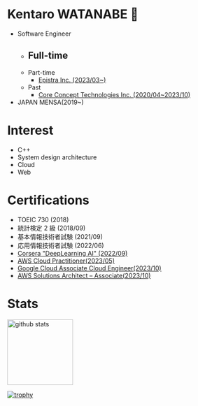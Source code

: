 <!--
**watana318/watana318** is a ✨ _special_ ✨ repository because its `README.md` (this file) appears on your GitHub profile.

Here are some ideas to get you started:

- 🔭 I’m currently working on ...
- 🌱 I’m currently learning ...
- 👯 I’m looking to collaborate on ...
- 🤔 I’m looking for help with ...
- 💬 Ask me about ...
- 📫 How to reach me: ...
- 😄 Pronouns: ...
- ⚡ Fun fact: ...
-->

# Kentaro WATANABE :duck:
- Software Engineer
  - Full-time 
    - 
  - Part-time
    - [Epistra Inc. (2023/03~)](https://www.epistra.jp/)
  - Past
    - [Core Concept Technologies Inc. (2020/04~2023/10)](https://www.cct-inc.co.jp/)
- JAPAN MENSA(2019~)

# Interest
- C++
- System design architecture
- Cloud
- Web

# Certifications
- TOEIC 730 (2018)
- 統計検定 2 級 (2018/09)
- 基本情報技術者試験 (2021/09)
- 応用情報技術者試験 (2022/06)
- [Corsera "DeepLearning AI" (2022/09)](https://www.coursera.org/account/accomplishments/specialization/certificate/9RRKSNZYMJXM)
- [AWS Cloud Practitioner(2023/05)](https://www.credly.com/badges/49f431f4-794b-4125-91ae-09303474fa68/linked_in?t=rua8bj)
- [Google Cloud Associate Cloud Engineer(2023/10)](https://google.accredible.com/88f1dbfc-9251-45e8-ae2a-23f018ff59fe)
- [AWS Solutions Architect – Associate(2023/10)](https://www.credly.com/badges/c451cd45-a9b6-4988-a230-7e272f46e0ff/linked_in_profile)

# Stats
<p align="left"> 
  <img alt="github stats" height="150px" src="https://github-readme-stats.vercel.app/api?username=watana318&count_private=true&show_icons=true&theme=onedark&show_icons=true" />
</p>

[![trophy](https://github-profile-trophy.vercel.app/?username=watana318&theme=onedark&column=7)](https://github.com/ryo-ma/github-profile-trophy)
